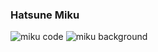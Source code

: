 ### Hatsune Miku
![miku code](assets/screenshots/miscellaneous/miku_code.png)
![miku background](assets/screenshots/miscellaneous/miku_background.png)
